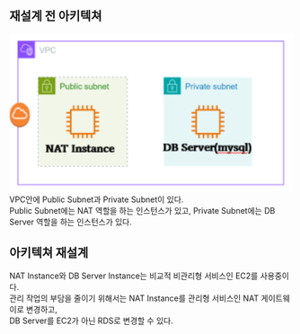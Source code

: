 ## 재설계 전 아키텍쳐
![alt text](image.png)
VPC안에 Public Subnet과 Private Subnet이 있다.   
 Public Subnet에는 NAT 역할을 하는 인스턴스가 있고, Private Subnet에는 DB Server 역할을 하는 인스턴스가 있다.

## 아키텍쳐 재설계
NAT Instance와 DB Server Instance는 비교적 비관리형 서비스인 EC2를 사용중이다.   
관리 작업의 부담을 줄이기 위해서는 NAT Instance를 관리형 서비스인 NAT 게이트웨이로 변경하고,    
DB Server를 EC2가 아닌 RDS로 변경할 수 있다.